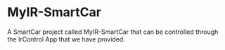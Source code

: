 # MyIR-SmartCar
A SmartCar project called MyIR-SmartCar that can be controlled through the IrControl App that we have provided.
